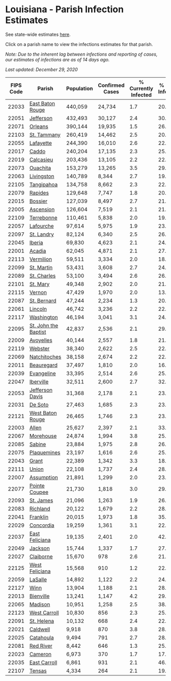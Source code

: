 # Louisiana - Parish Infection Estimates

See state-wide estimates [here](/infections/us-la).

Click on a parish name to view the infections estimates for that parish.

*Note: Due to the inherent lag between infections and reporting of cases, our estimates of infections are as of 14 days ago.*

*Last updated: December 29, 2020*

|   FIPS Code |                                       Parish |   Population |   Confirmed Cases |   % Currently Infected |   % Total Infected |
|-------------|----------------------------------------------|--------------|-------------------|------------------------|--------------------|
|       22033 |         [East Baton Rouge](east-baton-rouge) |      440,059 |            24,734 |                    1.7 |               20.7 |
|       22051 |                       [Jefferson](jefferson) |      432,493 |            30,127 |                    2.4 |               30.5 |
|       22071 |                           [Orleans](orleans) |      390,144 |            19,935 |                    1.5 |               26.2 |
|       22103 |                   [St. Tammany](st.-tammany) |      260,419 |            14,462 |                    2.5 |               20.0 |
|       22055 |                       [Lafayette](lafayette) |      244,390 |            16,010 |                    2.6 |               22.4 |
|       22017 |                               [Caddo](caddo) |      240,204 |            17,135 |                    2.3 |               25.8 |
|       22019 |                       [Calcasieu](calcasieu) |      203,436 |            13,105 |                    2.2 |               22.5 |
|       22073 |                         [Ouachita](ouachita) |      153,279 |            13,265 |                    3.5 |               29.6 |
|       22063 |                     [Livingston](livingston) |      140,789 |             8,344 |                    2.7 |               19.6 |
|       22105 |                     [Tangipahoa](tangipahoa) |      134,758 |             8,662 |                    2.3 |               22.8 |
|       22079 |                           [Rapides](rapides) |      129,648 |             7,747 |                    1.8 |               20.5 |
|       22015 |                           [Bossier](bossier) |      127,039 |             8,497 |                    2.7 |               21.6 |
|       22005 |                       [Ascension](ascension) |      126,604 |             7,519 |                    2.1 |               21.3 |
|       22109 |                     [Terrebonne](terrebonne) |      110,461 |             5,838 |                    2.0 |               19.4 |
|       22057 |                       [Lafourche](lafourche) |       97,614 |             5,975 |                    1.9 |               23.4 |
|       22097 |                     [St. Landry](st.-landry) |       82,124 |             6,340 |                    2.5 |               26.0 |
|       22045 |                             [Iberia](iberia) |       69,830 |             4,623 |                    2.1 |               24.0 |
|       22001 |                             [Acadia](acadia) |       62,045 |             4,871 |                    2.1 |               27.5 |
|       22113 |                       [Vermilion](vermilion) |       59,511 |             3,334 |                    2.0 |               18.7 |
|       22099 |                     [St. Martin](st.-martin) |       53,431 |             3,608 |                    2.7 |               24.2 |
|       22089 |                   [St. Charles](st.-charles) |       53,100 |             3,494 |                    2.6 |               26.4 |
|       22101 |                         [St. Mary](st.-mary) |       49,348 |             2,902 |                    2.0 |               21.7 |
|       22115 |                             [Vernon](vernon) |       47,429 |             1,970 |                    2.0 |               13.6 |
|       22087 |                   [St. Bernard](st.-bernard) |       47,244 |             2,234 |                    1.3 |               20.8 |
|       22061 |                           [Lincoln](lincoln) |       46,742 |             3,236 |                    2.2 |               22.0 |
|       22117 |                     [Washington](washington) |       46,194 |             3,041 |                    3.1 |               24.0 |
|       22095 | [St. John the Baptist](st.-john-the-baptist) |       42,837 |             2,536 |                    2.1 |               29.0 |
|       22009 |                       [Avoyelles](avoyelles) |       40,144 |             2,557 |                    1.8 |               21.6 |
|       22119 |                           [Webster](webster) |       38,340 |             2,622 |                    2.5 |               22.8 |
|       22069 |                 [Natchitoches](natchitoches) |       38,158 |             2,674 |                    2.2 |               22.9 |
|       22011 |                     [Beauregard](beauregard) |       37,497 |             1,810 |                    2.0 |               16.4 |
|       22039 |                     [Evangeline](evangeline) |       33,395 |             2,514 |                    2.6 |               25.1 |
|       22047 |                       [Iberville](iberville) |       32,511 |             2,600 |                    2.7 |               32.7 |
|       22053 |           [Jefferson Davis](jefferson-davis) |       31,368 |             2,178 |                    2.1 |               23.8 |
|       22031 |                           [De Soto](de-soto) |       27,463 |             1,685 |                    2.3 |               23.2 |
|       22121 |         [West Baton Rouge](west-baton-rouge) |       26,465 |             1,746 |                    2.3 |               23.2 |
|       22003 |                               [Allen](allen) |       25,627 |             2,397 |                    2.1 |               33.1 |
|       22067 |                       [Morehouse](morehouse) |       24,874 |             1,994 |                    3.8 |               25.8 |
|       22085 |                             [Sabine](sabine) |       23,884 |             1,975 |                    2.8 |               26.5 |
|       22075 |                   [Plaquemines](plaquemines) |       23,197 |             1,616 |                    2.6 |               25.7 |
|       22043 |                               [Grant](grant) |       22,389 |             1,342 |                    3.3 |               18.9 |
|       22111 |                               [Union](union) |       22,108 |             1,737 |                    2.4 |               28.1 |
|       22007 |                     [Assumption](assumption) |       21,891 |             1,299 |                    2.0 |               23.3 |
|       22077 |               [Pointe Coupee](pointe-coupee) |       21,730 |             1,818 |                    3.0 |               29.7 |
|       22093 |                       [St. James](st.-james) |       21,096 |             1,263 |                    1.9 |               26.2 |
|       22083 |                         [Richland](richland) |       20,122 |             1,679 |                    2.2 |               28.1 |
|       22041 |                         [Franklin](franklin) |       20,015 |             1,973 |                    1.8 |               35.6 |
|       22029 |                       [Concordia](concordia) |       19,259 |             1,361 |                    3.1 |               22.8 |
|       22037 |             [East Feliciana](east-feliciana) |       19,135 |             2,401 |                    2.0 |               42.6 |
|       22049 |                           [Jackson](jackson) |       15,744 |             1,337 |                    1.7 |               27.5 |
|       22027 |                       [Claiborne](claiborne) |       15,670 |               978 |                    2.6 |               21.1 |
|       22125 |             [West Feliciana](west-feliciana) |       15,568 |               910 |                    1.2 |               22.9 |
|       22059 |                           [LaSalle](lasalle) |       14,892 |             1,122 |                    2.2 |               24.2 |
|       22127 |                                 [Winn](winn) |       13,904 |             1,188 |                    2.1 |               28.5 |
|       22013 |                       [Bienville](bienville) |       13,241 |             1,147 |                    4.2 |               29.6 |
|       22065 |                           [Madison](madison) |       10,951 |             1,258 |                    2.5 |               38.3 |
|       22123 |                 [West Carroll](west-carroll) |       10,830 |               856 |                    2.3 |               25.1 |
|       22091 |                     [St. Helena](st.-helena) |       10,132 |               668 |                    2.4 |               22.8 |
|       22021 |                         [Caldwell](caldwell) |        9,918 |               870 |                    3.8 |               28.6 |
|       22025 |                       [Catahoula](catahoula) |        9,494 |               791 |                    2.7 |               28.8 |
|       22081 |                       [Red River](red-river) |        8,442 |               646 |                    1.3 |               25.8 |
|       22023 |                           [Cameron](cameron) |        6,973 |               370 |                    1.7 |               17.7 |
|       22035 |                 [East Carroll](east-carroll) |        6,861 |               931 |                    2.1 |               46.2 |
|       22107 |                             [Tensas](tensas) |        4,334 |               264 |                    2.1 |               19.7 |